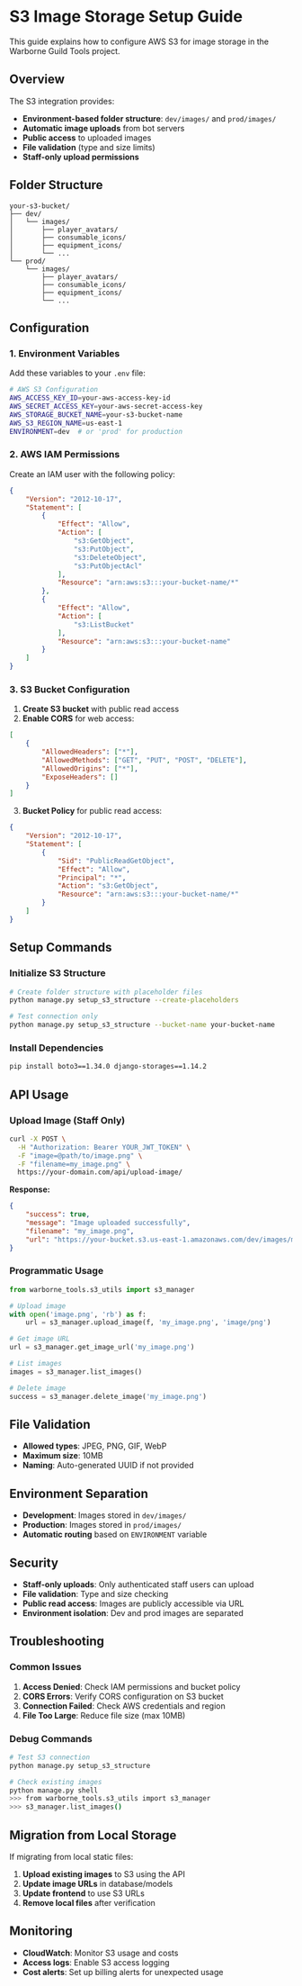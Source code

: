 # S3 Image Storage Setup Guide

This guide explains how to configure AWS S3 for image storage in the Warborne Guild Tools project.

## Overview

The S3 integration provides:
- **Environment-based folder structure**: `dev/images/` and `prod/images/`
- **Automatic image uploads** from bot servers
- **Public access** to uploaded images
- **File validation** (type and size limits)
- **Staff-only upload permissions**

## Folder Structure

```
your-s3-bucket/
├── dev/
│   └── images/
│       ├── player_avatars/
│       ├── consumable_icons/
│       ├── equipment_icons/
│       └── ...
└── prod/
    └── images/
        ├── player_avatars/
        ├── consumable_icons/
        ├── equipment_icons/
        └── ...
```

## Configuration

### 1. Environment Variables

Add these variables to your `.env` file:

```bash
# AWS S3 Configuration
AWS_ACCESS_KEY_ID=your-aws-access-key-id
AWS_SECRET_ACCESS_KEY=your-aws-secret-access-key
AWS_STORAGE_BUCKET_NAME=your-s3-bucket-name
AWS_S3_REGION_NAME=us-east-1
ENVIRONMENT=dev  # or 'prod' for production
```

### 2. AWS IAM Permissions

Create an IAM user with the following policy:

```json
{
    "Version": "2012-10-17",
    "Statement": [
        {
            "Effect": "Allow",
            "Action": [
                "s3:GetObject",
                "s3:PutObject",
                "s3:DeleteObject",
                "s3:PutObjectAcl"
            ],
            "Resource": "arn:aws:s3:::your-bucket-name/*"
        },
        {
            "Effect": "Allow",
            "Action": [
                "s3:ListBucket"
            ],
            "Resource": "arn:aws:s3:::your-bucket-name"
        }
    ]
}
```

### 3. S3 Bucket Configuration

1. **Create S3 bucket** with public read access
2. **Enable CORS** for web access:

```json
[
    {
        "AllowedHeaders": ["*"],
        "AllowedMethods": ["GET", "PUT", "POST", "DELETE"],
        "AllowedOrigins": ["*"],
        "ExposeHeaders": []
    }
]
```

3. **Bucket Policy** for public read access:

```json
{
    "Version": "2012-10-17",
    "Statement": [
        {
            "Sid": "PublicReadGetObject",
            "Effect": "Allow",
            "Principal": "*",
            "Action": "s3:GetObject",
            "Resource": "arn:aws:s3:::your-bucket-name/*"
        }
    ]
}
```

## Setup Commands

### Initialize S3 Structure

```bash
# Create folder structure with placeholder files
python manage.py setup_s3_structure --create-placeholders

# Test connection only
python manage.py setup_s3_structure --bucket-name your-bucket-name
```

### Install Dependencies

```bash
pip install boto3==1.34.0 django-storages==1.14.2
```

## API Usage

### Upload Image (Staff Only)

```bash
curl -X POST \
  -H "Authorization: Bearer YOUR_JWT_TOKEN" \
  -F "image=@path/to/image.png" \
  -F "filename=my_image.png" \
  https://your-domain.com/api/upload-image/
```

**Response:**
```json
{
    "success": true,
    "message": "Image uploaded successfully",
    "filename": "my_image.png",
    "url": "https://your-bucket.s3.us-east-1.amazonaws.com/dev/images/my_image.png"
}
```

### Programmatic Usage

```python
from warborne_tools.s3_utils import s3_manager

# Upload image
with open('image.png', 'rb') as f:
    url = s3_manager.upload_image(f, 'my_image.png', 'image/png')

# Get image URL
url = s3_manager.get_image_url('my_image.png')

# List images
images = s3_manager.list_images()

# Delete image
success = s3_manager.delete_image('my_image.png')
```

## File Validation

- **Allowed types**: JPEG, PNG, GIF, WebP
- **Maximum size**: 10MB
- **Naming**: Auto-generated UUID if not provided

## Environment Separation

- **Development**: Images stored in `dev/images/`
- **Production**: Images stored in `prod/images/`
- **Automatic routing** based on `ENVIRONMENT` variable

## Security

- **Staff-only uploads**: Only authenticated staff users can upload
- **File validation**: Type and size checking
- **Public read access**: Images are publicly accessible via URL
- **Environment isolation**: Dev and prod images are separated

## Troubleshooting

### Common Issues

1. **Access Denied**: Check IAM permissions and bucket policy
2. **CORS Errors**: Verify CORS configuration on S3 bucket
3. **Connection Failed**: Check AWS credentials and region
4. **File Too Large**: Reduce file size (max 10MB)

### Debug Commands

```bash
# Test S3 connection
python manage.py setup_s3_structure

# Check existing images
python manage.py shell
>>> from warborne_tools.s3_utils import s3_manager
>>> s3_manager.list_images()
```

## Migration from Local Storage

If migrating from local static files:

1. **Upload existing images** to S3 using the API
2. **Update image URLs** in database/models
3. **Update frontend** to use S3 URLs
4. **Remove local files** after verification

## Monitoring

- **CloudWatch**: Monitor S3 usage and costs
- **Access logs**: Enable S3 access logging
- **Cost alerts**: Set up billing alerts for unexpected usage
